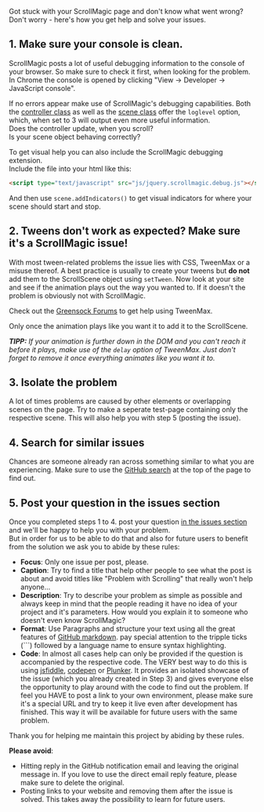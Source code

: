 Got stuck with your ScrollMagic page and don't know what went wrong?  
Don't worry - here's how you get help and solve your issues.

## 1. Make sure your console is clean.
ScrollMagic posts a lot of useful debugging information to the console of your browser.
So make sure to check it first, when looking for the problem.  
In Chrome the console is opened by clicking "View -> Developer -> JavaScript console".

If no errors appear make use of ScrollMagic's debugging capabilities.
Both the [controller class](http://janpaepke.github.io/ScrollMagic/docs/ScrollMagic.html#ScrollMagic) as well as the [scene class](http://janpaepke.github.io/ScrollMagic/docs/ScrollScene.html#ScrollScene) offer the `loglevel` option, which, when set to 3 will output even more useful information.  
Does the controller update, when you scroll?  
Is your scene object behaving correctly?

To get visual help you can also include the ScrollMagic debugging extension.  
Include the file into your html like this:
```html
<script type="text/javascript" src="js/jquery.scrollmagic.debug.js"></script>
```
And then use `scene.addIndicators()` to get visual indicators for where your scene should start and stop.

## 2. Tweens don't work as expected? Make sure it's a ScrollMagic issue!
With most tween-related problems the issue lies with CSS, TweenMax or a misuse thereof.
A best practice is usually to create your tweens but **do not** add them to the ScrollScene object using `setTween`.
Now look at your site and see if the animation plays out the way you wanted to.
If it doesn't the problem is obviously not with ScrollMagic.

Check out the [Greensock Forums](http://forums.greensock.com/forum/11-animation-tweening-js/) to get help using TweenMax.

Only once the animation plays like you want it to add it to the ScrollScene.

_**TIPP:** If your animation is further down in the DOM and you can't reach it before it plays, make use of the `delay` option of TweenMax. Just don't forget to remove it once everything animates like you want it to._


## 3. Isolate the problem
A lot of times problems are caused by other elements or overlapping scenes on the page. Try to make a seperate test-page containing only the respective scene. This will also help you with step 5 (posting the issue).

## 4. Search for similar issues
Chances are someone already ran across something similar to what you are experiencing.
Make sure to use the [GitHub search](https://github.com/janpaepke/ScrollMagic/search) at the top of the page to find out.

## 5. Post your question in the issues section
Once you completed steps 1 to 4. post your question [in the issues section](https://github.com/janpaepke/ScrollMagic/issues) and we'll be happy to help you with your problem.  
But in order for us to be able to do that and also for future users to benefit from the solution we ask you to abide by these rules:
 - **Focus**: Only one issue per post, please.
 - **Caption**: Try to find a title that help other people to see what the post is about and avoid titles like "Problem with Scrolling" that really won't help anyone...
 - **Description**: Try to describe your problem as simple as possible and always keep in mind that the people reading it have no idea of your project and it's parameters. How would you explain it to someone who doesn't even know ScrollMagic?
 - **Format**: Use Paragraphs and structure your text using all the great features of [GitHub markdown](https://help.github.com/articles/github-flavored-markdown). pay special attention to the tripple ticks (```) followed by a language name to ensure syntax highlighting.
 - **Code**: In almost all cases help can only be provided if the question is accompanied by the respective code. The VERY best way to do this is using [jsfiddle](http://jsfiddle.net/), [codepen](http://codepen.io/) or [Plunker](http://plnkr.co/edit). It provides an isolated showcase of the issue (which you already created in Step 3) and gives everyone else the opportunity to play around with the code to find out the problem. If feel you HAVE to post a link to your own environment, please make sure it's a special URL and try to keep it live even after development has finished. This way it will be available for future users with the same problem.

Thank you for helping me maintain this project by abiding by these rules.

**Please avoid**:
- Hitting reply in the GitHub notification email and leaving the original message in. If you love to use the direct email reply feature, please make sure to delete the original.
- Posting links to your website and removing them after the issue is solved. This takes away the possibility to learn for future users.